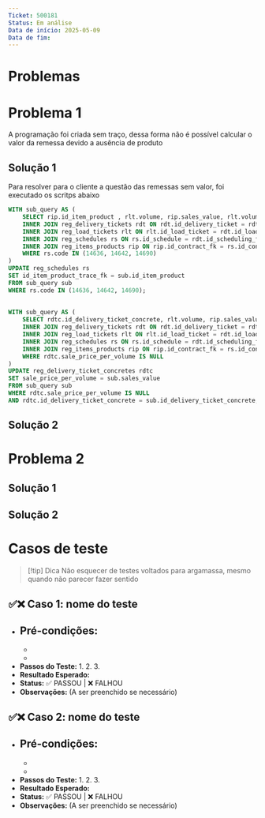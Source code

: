 ```yaml
---
Ticket: 500181
Status: Em análise
Data de início: 2025-05-09
Data de fim:
---
```

# Problemas
# Problema 1
A programação foi criada sem traço, dessa forma não é possível calcular o valor da remessa devido a ausência de produto

## Solução 1
Para resolver para o cliente a questão das remessas sem valor, foi executado os scritps abaixo

```sql
WITH sub_query AS (
	SELECT rip.id_item_product , rlt.volume, rip.sales_value, rlt.volume * rip.sales_value AS total FROM reg_delivery_ticket_concretes rdtc
	INNER JOIN reg_delivery_tickets rdt ON rdt.id_delivery_ticket = rdtc.id_delivery_ticket_fk
	INNER JOIN reg_load_tickets rlt ON rlt.id_load_ticket = rdt.id_load_ticket_fk
	INNER JOIN reg_schedules rs ON rs.id_schedule = rdt.id_scheduling_fk
	INNER JOIN reg_items_products rip ON rip.id_contract_fk = rs.id_contract_fk AND rip.id_trace_fk = rs.id_product_weighted_fk
	WHERE rs.code IN (14636, 14642, 14690)
)
UPDATE reg_schedules rs 
SET id_item_product_trace_fk = sub.id_item_product
FROM sub_query sub
WHERE rs.code IN (14636, 14642, 14690);
	
	
WITH sub_query AS (
	SELECT rdtc.id_delivery_ticket_concrete, rlt.volume, rip.sales_value FROM reg_delivery_ticket_concretes rdtc
	INNER JOIN reg_delivery_tickets rdt ON rdt.id_delivery_ticket = rdtc.id_delivery_ticket_fk
	INNER JOIN reg_load_tickets rlt ON rlt.id_load_ticket = rdt.id_load_ticket_fk
	INNER JOIN reg_schedules rs ON rs.id_schedule = rdt.id_scheduling_fk
	INNER JOIN reg_items_products rip ON rip.id_contract_fk = rs.id_contract_fk AND rip.id_trace_fk = rs.id_product_weighted_fk
	WHERE rdtc.sale_price_per_volume IS NULL
)
UPDATE reg_delivery_ticket_concretes rdtc 
SET sale_price_per_volume = sub.sales_value
FROM sub_query sub
WHERE rdtc.sale_price_per_volume IS NULL
AND rdtc.id_delivery_ticket_concrete = sub.id_delivery_ticket_concrete;
```


## Solução 2




# Problema 2



## Solução 1



## Solução 2


# Casos de teste 

> [!tip] Dica
> Não esquecer de testes voltados para argamassa, mesmo quando não parecer fazer sentido

## ✅❌ Caso 1: nome do teste

- **Pré-condições:**
    - 
    - 
    - 
- **Passos do Teste:**
    1. 
    2. 
    3. 
- **Resultado Esperado:** 
- **Status:** ✅ PASSOU | ❌ FALHOU
- **Observações:** (A ser preenchido se necessário)

## ✅❌ Caso 2: nome do teste

- **Pré-condições:**
    - 
    - 
    - 
- **Passos do Teste:**
    1. 
    2. 
    3. 
- **Resultado Esperado:** 
- **Status:** ✅ PASSOU | ❌ FALHOU
- **Observações:** (A ser preenchido se necessário)

